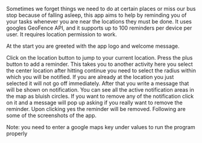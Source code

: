 Sometimes we forget things we need to do at certain places or miss our bus stop because of falling asleep, this app aims to help by reminding you of your tasks whenever you are near the locations they must be done. It uses googles GeoFence API, and it supports up to 100 reminders per device per user. It requires location permission to work.

At the start you are greeted with the app logo and welcome message.

Click on the location button to jump to your current location. Press the plus button to add a reminder. This takes you to another activity here you select the center location after hitting continue you need to select the radius within which you will be notified. If you are already at the location you just selected it will not go off immediately. After that you write a message that will be shown on notification. You can see all the active notification areas in the map as bluish circles. If you want to remove any of the notification click on it and a message will pop up asking if you really want to remove the reminder. Upon clicking yes the reminder will be removed. Following are some of the screenshots of the app.

Note: you need to enter a google maps key under values to run the program properly
